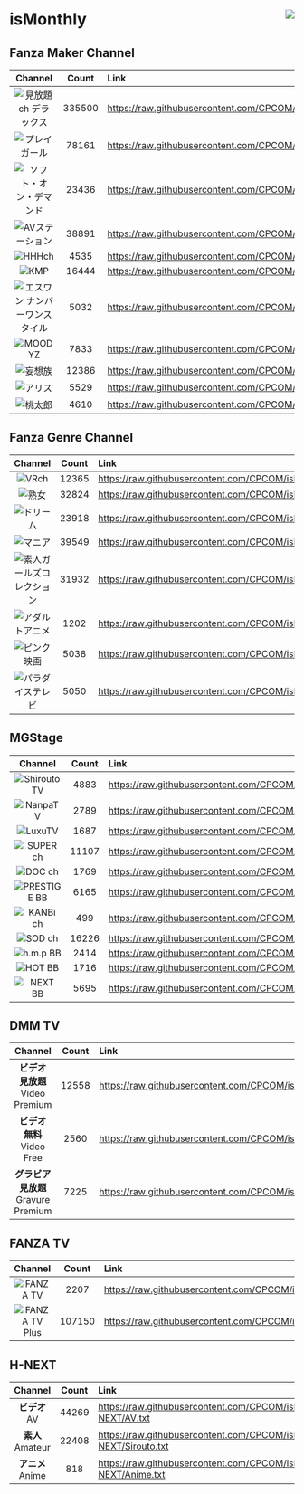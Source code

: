 # isMonthly <img align="right" src="https://img.shields.io/github/last-commit/CPCOM/isMonthly"/>

## Fanza Maker Channel
| Channel | Count | Link |
| :-----: | :---: | :--- |
|![見放題ch デラックス](https://p.dmm.co.jp/p/mt/top/logo/premium_list.png)| 335500 | https://raw.githubusercontent.com/CPCOM/isMonthly/main/Fanza/PREMIUM.txt |
|![プレイガール](https://p.dmm.co.jp/p/mt/top/logo/playgirl_list.png)| 78161 | https://raw.githubusercontent.com/CPCOM/isMonthly/main/Fanza/PLAYGIRL.txt |
|![ソフト・オン・デマンド](https://p.dmm.co.jp/p/mt/top/logo/sod_list.png)| 23436 | https://raw.githubusercontent.com/CPCOM/isMonthly/main/Fanza/SOD.txt |
|![AVステーション](https://p.dmm.co.jp/p/mt/top/logo/avstation_list.png)| 38891 | https://raw.githubusercontent.com/CPCOM/isMonthly/main/Fanza/AVSTATION.txt |
|![HHHch](https://p.dmm.co.jp/p/mt/top/logo/hhh_list.png)| 4535 | https://raw.githubusercontent.com/CPCOM/isMonthly/main/Fanza/HHH.txt |
|![KMP](https://p.dmm.co.jp/p/mt/top/logo/kmp_list.png)| 16444 | https://raw.githubusercontent.com/CPCOM/isMonthly/main/Fanza/KMP.txt |
|![エスワン ナンバーワンスタイル](https://p.dmm.co.jp/p/mt/top/logo/s1_list.png)| 5032 | https://raw.githubusercontent.com/CPCOM/isMonthly/main/Fanza/S1.txt |
|![MOODYZ](https://p.dmm.co.jp/p/mt/top/logo/moodyz_list.png)| 7833 | https://raw.githubusercontent.com/CPCOM/isMonthly/main/Fanza/MOODYZ.txt |
|![妄想族](https://p.dmm.co.jp/p/mt/top/logo/mousouzoku_list.png)| 12386 | https://raw.githubusercontent.com/CPCOM/isMonthly/main/Fanza/MOUSOUZOKU.txt |
|![アリス](https://p.dmm.co.jp/p/mt/top/logo/alice_list.png)| 5529 | https://raw.githubusercontent.com/CPCOM/isMonthly/main/Fanza/ALICE.txt |
|![桃太郎](https://p.dmm.co.jp/p/mt/top/logo/momotaroubb_list.png)| 4610 | https://raw.githubusercontent.com/CPCOM/isMonthly/main/Fanza/MOMOTAROUBB.txt |

## Fanza Genre Channel
| Channel | Count | Link |
| :-----: | :---: | :--- |
|![VRch](https://p.dmm.co.jp/p/mt/top/logo/vr_list.png)| 12365 | https://raw.githubusercontent.com/CPCOM/isMonthly/main/Fanza/VR.txt |
|![熟女](https://p.dmm.co.jp/p/mt/top/logo/jukujo_list.png)| 32824 | https://raw.githubusercontent.com/CPCOM/isMonthly/main/Fanza/JUKUJO.txt |
|![ドリーム](https://p.dmm.co.jp/p/mt/top/logo/dream_list.png)| 23918 | https://raw.githubusercontent.com/CPCOM/isMonthly/main/Fanza/DREAM.txt |
|![マニア](https://p.dmm.co.jp/p/mt/top/logo/mania_list.png)| 39549 | https://raw.githubusercontent.com/CPCOM/isMonthly/main/Fanza/MANIA.txt |
|![素人ガールズコレクション](https://p.dmm.co.jp/p/mt/top/logo/shirouto_list.png)| 31932 | https://raw.githubusercontent.com/CPCOM/isMonthly/main/Fanza/SHIROUTO.txt |
|![アダルトアニメ](https://p.dmm.co.jp/p/mt/top/logo/animech_list.png)| 1202 | https://raw.githubusercontent.com/CPCOM/isMonthly/main/Fanza/ANIMECH.txt |
|![ピンク映画](https://p.dmm.co.jp/p/mt/top/logo/nikkatsu_list.png)| 5038 | https://raw.githubusercontent.com/CPCOM/isMonthly/main/Fanza/NIKKATSU.txt |
|![パラダイステレビ](https://p.dmm.co.jp/p/mt/top/logo/paradisetv_list.png)| 5050 | https://raw.githubusercontent.com/CPCOM/isMonthly/main/Fanza/PARADISETV.txt |

## MGStage
| Channel | Count | Link |
| :-----: | :---: | :--- |
|![ShiroutoTV](https://static.mgstage.com/mgs/img/pc/s_banner-shirouto2.jpg)| 4883 | https://raw.githubusercontent.com/CPCOM/isMonthly/main/MGS/ShiroutoTV.txt |
|![NanpaTV](https://static.mgstage.com/mgs/img/pc/s_banner-nanpa.jpg)| 2789 | https://raw.githubusercontent.com/CPCOM/isMonthly/main/MGS/NanpaTV.txt |
|![LuxuTV](https://static.mgstage.com/mgs/img/pc/s_banner-luxu.jpg)| 1687 | https://raw.githubusercontent.com/CPCOM/isMonthly/main/MGS/LuxuTV.txt |
|![SUPER ch](https://static.mgstage.com/mgs/img/pc/s_banner-superch.jpg)| 11107 | https://raw.githubusercontent.com/CPCOM/isMonthly/main/MGS/SuperCH.txt |
|![DOC ch](https://static.mgstage.com/mgs/img/pc/s_banner-DOC.jpg)| 1769 | https://raw.githubusercontent.com/CPCOM/isMonthly/main/MGS/DocCH.txt |
|![PRESTIGE BB](https://static.mgstage.com/mgs/img/pc/s_banner-pre2.jpg)| 6165 | https://raw.githubusercontent.com/CPCOM/isMonthly/main/MGS/PrestigeBB.txt |
|![KANBi ch](https://static.mgstage.com/mgs/img/pc/s_banner-kanbich.jpg)| 499 | https://raw.githubusercontent.com/CPCOM/isMonthly/main/MGS/KanbiCH.txt |
|![SOD ch](https://static.mgstage.com/mgs/img/pc/s_banner-sod.jpg)| 16226 | https://raw.githubusercontent.com/CPCOM/isMonthly/main/MGS/SodCH.txt |
|![h.m.p BB](https://static.mgstage.com/mgs/img/pc/s_banner-hmp.jpg)| 2414 | https://raw.githubusercontent.com/CPCOM/isMonthly/main/MGS/hmpBB.txt |
|![HOT BB](https://static.mgstage.com/mgs/img/pc/s_banner-hot.jpg)| 1716 | https://raw.githubusercontent.com/CPCOM/isMonthly/main/MGS/hotBB.txt |
|![NEXT BB](https://static.mgstage.com/mgs/img/pc/s_banner-next.jpg)| 5695 | https://raw.githubusercontent.com/CPCOM/isMonthly/main/MGS/NextBB.txt |

## DMM TV
| Channel | Count | Link |
| :-----: | :---: | :--- |
|**ビデオ 見放題**<br />Video Premium | 12558 | https://raw.githubusercontent.com/CPCOM/isMonthly/main/DMMTV/DMMTV_Video_Premium.txt |
|**ビデオ 無料**<br />Video Free | 2560 | https://raw.githubusercontent.com/CPCOM/isMonthly/main/DMMTV/DMMTV_Video_Free.txt |
|**グラビア 見放題**<br />Gravure Premium | 7225 | https://raw.githubusercontent.com/CPCOM/isMonthly/main/DMMTV/DMMTV_Gravure_Premium.txt |

## FANZA TV
| Channel | Count | Link |
| :-----: | :---: | :--- |
|![FANZA TV](https://panda.dmm.com/premium_lp/welcome/fanzatv/logo_fanzatv.png)| 2207 | https://raw.githubusercontent.com/CPCOM/isMonthly/main/FANZATV/FANZA_TV.txt |
|![FANZA TV Plus](https://panda.dmm.com/premium_lp/welcome_fanzatvplus/logo_fanzatvplus_1.png)| 107150 | https://raw.githubusercontent.com/CPCOM/isMonthly/main/FANZATV/FANZA_TV_Plus.txt |

## H-NEXT
| Channel | Count | Link |
| :-----: | :---: | :--- |
|**ビデオ**<br />AV | 44269 | https://raw.githubusercontent.com/CPCOM/isMonthly/main/H-NEXT/AV.txt |
|**素人**<br />Amateur | 22408 | https://raw.githubusercontent.com/CPCOM/isMonthly/main/H-NEXT/Sirouto.txt |
|**アニメ**<br />Anime | 818 | https://raw.githubusercontent.com/CPCOM/isMonthly/main/H-NEXT/Anime.txt |